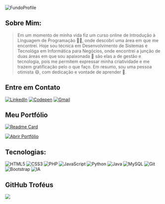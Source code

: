 ![FundoProfile](https://media.licdn.com/dms/image/v2/D4D16AQEbAelAXyQeIw/profile-displaybackgroundimage-shrink_350_1400/B4DZZqp24sGsAY-/0/1745546080814?e=1750896000&v=beta&t=eaudrtFZ_laRwBDZ73P3aakncJ6CNN2mULmn-PjLV5k)

## Sobre Mim:
> Em um momento de minha vida fiz um curso online de Introdução à Linguagem de Programação 👩‍💻, onde descobri uma área em que me encontrei. Hoje sou técnica em Desenvolvimento de Sistemas e Tecnológa em Informática para Negócios, onde encontrei a junção de duas áreas em que sou apaixonada 🥰 são elas a de gestão e tecnologia, pois me permitem expressar minha criatividade e me trazem gratificação pelo o que faço. Em resumo, sou uma pessoa otimista 😄, com dedicação e vontade de aprender 💪.


## Entre em Contato
[![LinkedIn](https://img.shields.io/badge/LinkedIn-%230077B5.svg?style=for-the-badge&logo=linkedin&logoColor=white)](https://linkedin.com/in/anaelizayukimoto) [![Codepen](https://img.shields.io/badge/Codepen-000000?style=for-the-badge&logo=codepen&logoColor=white)](https://codepen.io/@AninhaYuki) [![Gmail](https://img.shields.io/badge/Gmail-EB0C0C?style=for-the-badge&logo=Gmail&logoColor=white)](mailto:anaelizayuki@gmail.com) 

## Meu Portfólio

[![Readme Card](https://github-readme-stats.vercel.app/api/pin/?username=AnaYukimoto&theme=monokai&bg_color=00000000&repo=anayukimoto.github.io)](https://github.com/AnaYukimoto/anayukimoto.github.io)

[![Abrir Portfólio](https://img.shields.io/badge/Abrir_Portfólio-E90A63?style=for-the-badge)](https://anayukimoto.github.io/)

## Tecnologias:
![HTML5](https://img.shields.io/badge/html5-%23E34F26.svg?style=for-the-badge&logo=html5&logoColor=white) ![CSS3](https://img.shields.io/badge/css3-%231572B6.svg?style=for-the-badge&logo=css3&logoColor=white) ![PHP](https://img.shields.io/badge/php-%23777BB4.svg?style=for-the-badge&logo=php&logoColor=white)  ![JavaScript](https://img.shields.io/badge/javascript-%23323330.svg?style=for-the-badge&logo=javascript&logoColor=%23F7DF1E) ![Python](https://img.shields.io/badge/python-3670A0?style=for-the-badge&logo=python&logoColor=ffdd54) ![Java](https://img.shields.io/badge/java-%23ED8B00.svg?style=for-the-badge&logo=java&logoColor=white) ![MySQL](https://img.shields.io/badge/mysql-%2300f.svg?style=for-the-badge&logo=mysql&logoColor=white) ![Git](https://img.shields.io/badge/git-%23F05033.svg?style=for-the-badge&logo=git&logoColor=white) ![Bootstrap](https://img.shields.io/badge/bootstrap-%23563D7C.svg?style=for-the-badge&logo=bootstrap&logoColor=white) ![IA](https://img.shields.io/badge/IA-%230055FF.svg?style=for-the-badge&logo=openai&logoColor=white)


## GitHub Troféus
![](https://github-profile-trophy.vercel.app/?username=AnaYukimoto&theme=monokai&no-frame=false&no-bg=true&margin-w=4)


